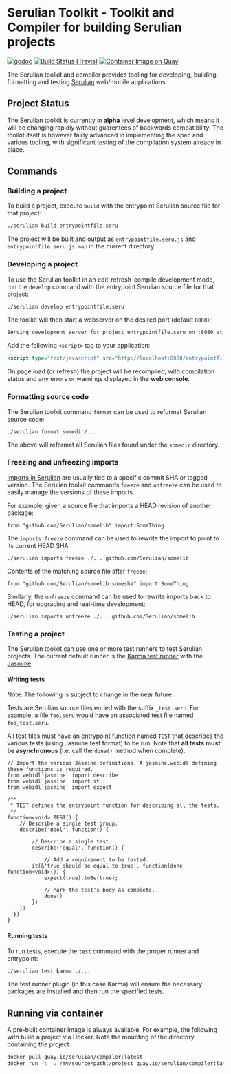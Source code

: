 # Serulian Toolkit - Toolkit and Compiler for building Serulian projects

[![godoc](https://godoc.org/github.com/Serulian/compiler?status.svg)](http://godoc.org/github.com/Serulian/compiler)
[![Build Status (Travis)](https://travis-ci.org/Serulian/compiler.svg?branch=master)](https://travis-ci.org/Serulian/compiler)
[![Container Image on Quay](https://quay.io/repository/serulian/compiler/status "Container Image on Quay")](https://quay.io/repository/serulian/compiler)

The Serulian toolkit and compiler provides tooling for developing, building, formatting and testing [Serulian](https://github.com/Serulian/spec) web/mobile applications.

## Project Status

The Serulian toolkit is currently in **alpha** level development, which means it will be changing rapidly without guarentees of backwards compatibility. The toolkit itself is however fairly advanced in implementing the spec and various tooling, with significant testing of the compilation system already in place.

## Commands

### Building a project

To build a project, execute `build` with the entrypoint Serulian source file for that project:

```sh
./serulian build entrypointfile.seru
```

The project will be built and output as `entrypointfile.seru.js` and `entrypointfile.seru.js.map` in the current directory.

### Developing a project

To use the Serulian toolkit in an edit-refresh-compile development mode, run the `develop` command with the entrypoint Serulian source file for that project:

```sh
./serulian develop entrypointfile.seru
```

The toolkit will then start a webserver on the desired port (default `8080`):

```sh
Serving development server for project entrypointfile.seru on :8080 at /entrypointfile.seru.js
```

Add the following `<script>` tag to your application:

```html
<script type="text/javascript" src="http://localhost:8080/entrypointfile.seru.js"></script>
```

On page load (or refresh) the project will be recompiled, with compilation status and any errors or warnings displayed in the **web console**.

### Formatting source code

The Serulian toolkit command `format` can be used to reformat Serulian source code:

```
./serulian format somedir/...
```

The above will reformat all Serulian files found under the `somedir` directory.


### Freezing and unfreezing imports

[Imports in Serulian](https://github.com/Serulian/spec/blob/master/proposals/ImportsAndPackages.md) are usually tied to a specific commit SHA or tagged version. The Serulian toolkit commands `freeze` and `unfreeze` can be used to easily manage the versions of these imports.

For example, given a source file that imports a HEAD revision of another package:

```seru
from "github.com/Serulian/somelib" import SomeThing
```

The `imports freeze` command can be used to rewrite the import to point to its current HEAD SHA:

```
./serulian imports freeze ./... github.com/Serulian/somelib
```

Contents of the matching source file after `freeze`:

```seru
from "github.com/Serulian/somelib:somesha" import SomeThing
```

Similarly, the `unfreeze` command can be used to rewrite imports back to HEAD, for upgrading and real-time development:

```
./serulian imports unfreeze ./... github.com/Serulian/somelib
```


### Testing a project

The Serulian toolkit can use one or more test runners to test Serulian projects. The current default runner is the [Karma test runner](https://karma-runner.github.io) with the [Jasmine](http://jasmine.github.io/).

#### Writing tests

Note: The following is subject to change in the near future.

Tests are Serulian source files ended with the suffix `_test.seru`. For example, a file `foo.seru` would have an associated test file named `foo_test.seru`.

All test files must have an entrypoint function named `TEST` that describes the various tests (using Jasmine test format) to be run. Note that **all tests must be asynchronous** (i.e. call the `done()` method when complete).

```seru
// Import the various Jasmine definitions. A jasmine.webidl defining these functions is required.
from webidl`jasmine` import describe
from webidl`jasmine` import it
from webidl`jasmine` import expect

/**
 * TEST defines the entrypoint function for describing all the tests.
 */
function<void> TEST() {
	// Describe a single test group.
	describe('Bool', function() {

		// Describe a single test.
		describe('equal', function() {

			// Add a requirement to be tested.
  		it(&'true should be equal to true', function(done function<void>()) {
   			expect(true).toBe(true);

   			// Mark the test's body as complete.
   			done()
	    })
    })
  })
}
```

#### Running tests

To run tests, execute the `test` command with the proper runner and entrypoint:

```sh
./serulian test karma ./...
```

The test runner plugin (in this case Karma) will ensure the necessary packages are installed and then run the specified tests.

## Running via container

A pre-built container image is always available. For example, the following with build a project via Docker. Note the mounting of the directory containing the project.

```sh
docker pull quay.io/serulian/compiler:latest
docker run -t -v /my/source/path:/project quay.io/serulian/compiler:latest build project/myfile.seru
```

